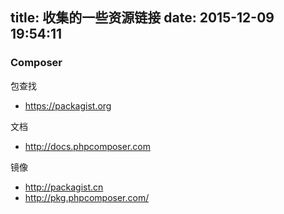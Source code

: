 title: 收集的一些资源链接
date: 2015-12-09 19:54:11
---


### Composer

包查找

- https://packagist.org

文档

- http://docs.phpcomposer.com

镜像

- http://packagist.cn
- http://pkg.phpcomposer.com/
